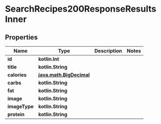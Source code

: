 
# SearchRecipes200ResponseResultsInner

## Properties
Name | Type | Description | Notes
------------ | ------------- | ------------- | -------------
**id** | **kotlin.Int** |  | 
**title** | **kotlin.String** |  | 
**calories** | [**java.math.BigDecimal**](java.math.BigDecimal.md) |  | 
**carbs** | **kotlin.String** |  | 
**fat** | **kotlin.String** |  | 
**image** | **kotlin.String** |  | 
**imageType** | **kotlin.String** |  | 
**protein** | **kotlin.String** |  | 



